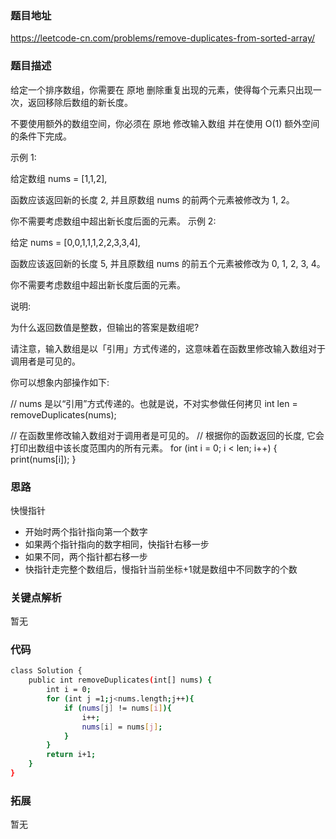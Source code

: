 ### 题目地址

https://leetcode-cn.com/problems/remove-duplicates-from-sorted-array/

### 题目描述

给定一个排序数组，你需要在 原地 删除重复出现的元素，使得每个元素只出现一次，返回移除后数组的新长度。

不要使用额外的数组空间，你必须在 原地 修改输入数组 并在使用 O(1) 额外空间的条件下完成。



示例 1:

给定数组 nums = [1,1,2], 

函数应该返回新的长度 2, 并且原数组 nums 的前两个元素被修改为 1, 2。 

你不需要考虑数组中超出新长度后面的元素。
示例 2:

给定 nums = [0,0,1,1,1,2,2,3,3,4],

函数应该返回新的长度 5, 并且原数组 nums 的前五个元素被修改为 0, 1, 2, 3, 4。

你不需要考虑数组中超出新长度后面的元素。


说明:

为什么返回数值是整数，但输出的答案是数组呢?

请注意，输入数组是以「引用」方式传递的，这意味着在函数里修改输入数组对于调用者是可见的。

你可以想象内部操作如下:

// nums 是以“引用”方式传递的。也就是说，不对实参做任何拷贝
int len = removeDuplicates(nums);

// 在函数里修改输入数组对于调用者是可见的。
// 根据你的函数返回的长度, 它会打印出数组中该长度范围内的所有元素。
for (int i = 0; i < len; i++) {
    print(nums[i]);
}

### 思路

快慢指针

- 开始时两个指针指向第一个数字
- 如果两个指针指向的数字相同，快指针右移一步
- 如果不同，两个指针都右移一步
- 快指针走完整个数组后，慢指针当前坐标+1就是数组中不同数字的个数

### 关键点解析

暂无

### 代码

```bash
class Solution {
    public int removeDuplicates(int[] nums) {
        int i = 0;
        for (int j =1;j<nums.length;j++){
            if (nums[j] != nums[i]){
                i++;
                nums[i] = nums[j];
            }
        }
        return i+1;
    }
}
```

### 拓展

暂无